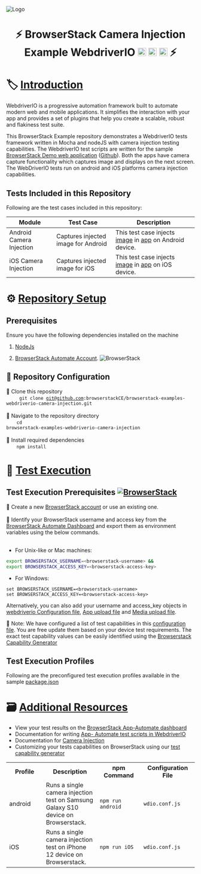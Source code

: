 ![Logo](https://www.browserstack.com/images/static/header-logo.jpg)

# <h1 align="center"> :zap: BrowserStack Camera Injection Example WebdriverIO <a href="https://webdriver.io/"> <img src="https://avatars.githubusercontent.com/u/72550141?s=48&v=4" alt="WebdriverIO" height="22" /></a> <a href="https://nodejs.org/en/"> <img src="https://brandslogos.com/wp-content/uploads/images/large/nodejs-icon-logo.png" alt="nodejs" height="22" /></a> <a href="https://mochajs.org/"><img src="https://brandslogos.com/wp-content/uploads/images/large/mocha-logo.png" alt="mocha" height="22" /></a> :zap:</h1>

# :label: [Introduction](https://github.com/browserstack/browserstack-examples-junit5#introduction)

WebdriverIO is a progressive automation framework built to automate modern web and mobile applications. It simplifies the interaction with your app and provides a set of plugins that help you create a scalable, robust and flakiness test suite.

This BrowserStack Example repository demonstrates a WebdriverIO tests framework written in Mocha and nodeJS with camera injection testing capabilities. The WebdriverIO test scripts are written for the sample [BrowserStack Demo web application](https://bstackdemo.com) ([Github](https://github.com/browserstack/browserstack-demo-app)). Both the apps have camera capture functionality which captures image and displays on the next screen.
The WebDriverIO tests run on android and iOS platforms camera injection capabilities.

## Tests Included in this Repository

Following are the test cases included in this repository:

| Module                   | Test Case                           | Description                                                                                                                                                       |
| ------------------------ | ----------------------------------- | ----------------------------------------------------------------------------------------------------------------------------------------------------------------- |
| Android Camera Injection | Captures injected image for Android | This test case injects [image](test/upload/resources/sample_image/bstack.jpg) in [app](test/upload/resources/sample_app/CameraImage-debug.apk) on Android device. |
| iOS Camera Injection     | Captures injected image for iOS     | This test case injects [image](test/upload/resources/sample_image/bstack.jpg) in [app](test/upload/resources/sample_app/IOSTakePhotoTutorial.ipa) on iOS device.  |

# :gear: [Repository Setup](https://github.com/browserstack/browserstack-examples-junit5#repositorysetup)

## Prerequisites

Ensure you have the following dependencies installed on the machine

1. [NodeJs](https://nodejs.org/en/download/)

2. [BrowserStack Automate Account](https://www.browserstack.com/automate). ![BrowserStack](https://img.shields.io/badge/For-BrowserStackAutomate-orange)

## :wrench: Repository Configuration

:pushpin: Clone this repository
<br/>
&nbsp;&nbsp;&nbsp;&nbsp;&nbsp;&nbsp;
<code> git clone git@github.com:browserstackCE/browserstack-examples-webdriverio-camera-injection.git</code>
<br/> <br/>
:pushpin: Navigate to the repository directory
<br/>
&nbsp;&nbsp;&nbsp;&nbsp;&nbsp;&nbsp;
<code>cd browserstack-examples-webdriverio-camera-injection</code>
<br/> <br/>
:pushpin: Install required dependencies
<br/>
&nbsp;&nbsp;&nbsp;&nbsp;&nbsp;&nbsp;
<code>npm install</code>

# :rocket: [Test Execution](https://github.com/browserstack/browserstack-examples-junit5#testexecution)

## Test Execution Prerequisites [![BrowserStack](https://img.shields.io/badge/For-BrowserStackAutomate-orange)]()

:pushpin: Create a new [BrowserStack account](https://www.browserstack.com/users/sign_up) or use an existing one.
<br/> <br/>
:pushpin: Identify your BrowserStack username and access key from the [BrowserStack Automate Dashboard](https://automate.browserstack.com/) and export them as environment variables using the below commands.
<br/>
&nbsp;&nbsp;&nbsp;&nbsp;&nbsp;&nbsp;

- For Unix-like or Mac machines:

```sh
export BROWSERSTACK_USERNAME=<browserstack-username> &&
export BROWSERSTACK_ACCESS_KEY=<browserstack-access-key>
```

- For Windows:

```shell
set BROWSERSTACK_USERNAME=<browserstack-username>
set BROWSERSTACK_ACCESS_KEY=<browserstack-access-key>
```

Alternatively, you can also add your username and access_key objects in [webdriverio Configuration file](wdio.conf.js), [App upload file](test/upload/app_upload.mjs) and [Media upload file](test/upload/media_upload.mjs).

:page_facing_up: Note: We have configured a list of test capabilities in this [configuration file](wdio.conf.js). You are free update them based on your device test requirements. The exact test capability values can be easily identified using the [Browserstack Capability Generator](https://browserstack.com/automate/capabilities)

## Test Execution Profiles

Following are the preconfigured test execution profiles available in the sample [package.json](package.json)

<table>
 <tr>
  <th width='12%'>Profile</th>
  <th width='10%'>Description</th>
  <th width='10%'>npm Command
  </th>
  <th width='10%'>Configuration File
  </th>
 </tr>
 <tr>
  <td>android
  </td>
  <td>Runs a single camera injection test on Samsung Galaxy S10 device on Browserstack.</td>
  <td><code>npm run android</code></td>
  <td><code>wdio.conf.js</code></td>
 </tr>
  <tr>
  <td>iOS
   </td>
  <td>Runs a single camera injection test on iPhone 12 device on Browserstack.</td>
  <td><code>npm run iOS</code></td>
  <td><code>wdio.conf.js</code></td>
 </tr>
 
 
 # :card_file_box: [Additional Resources](https://github.com/browserstack/browserstack-examples-junit5#additionalresources)

- View your test results on the [BrowserStack App-Automate dashboard](https://app-automate.browserstack.com/dashboard/v2)
- Documentation for writing [App- Automate test scripts in WebdriverIO](https://www.browserstack.com/docs/app-automate/appium/getting-started/nodejs/webdriverio)
- Documentation for [Camera Injection](https://www.browserstack.com/docs/app-automate/appium/advanced-features/camera-image-injection)
- Customizing your tests capabilities on BrowserStack using our [test capability generator](https://www.browserstack.com/app-automate/capabilities)
